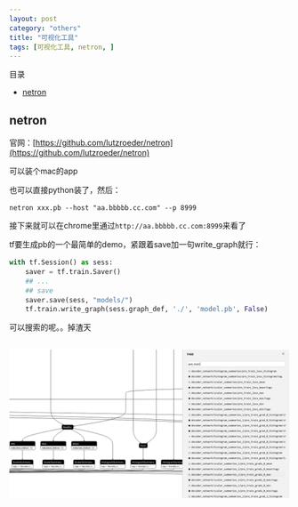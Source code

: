 ```yaml
---
layout: post
category: "others"
title: "可视化工具"
tags: [可视化工具, netron, ]
---
```


目录

<!-- TOC -->

- [netron](#netron)

<!-- /TOC -->



## netron

官网：[https://github.com/lutzroeder/netron](https://github.com/lutzroeder/netron)

可以装个mac的app

也可以直接python装了，然后：

```shell
netron xxx.pb --host "aa.bbbbb.cc.com" --p 8999
```

接下来就可以在chrome里通过```http://aa.bbbbb.cc.com:8999```来看了


tf要生成pb的一个最简单的demo，紧跟着save加一句write_graph就行：

```python
with tf.Session() as sess:
    saver = tf.train.Saver()
    ## ...
    ## save
    saver.save(sess, "models/")
    tf.train.write_graph(sess.graph_def, './', 'model.pb', False)

```

可以搜索的呢。。掉渣天

<html>
<br/>
<img src='../assets/netron-demo.png' style='max-height: 300px'/>
<br/>
</html>

